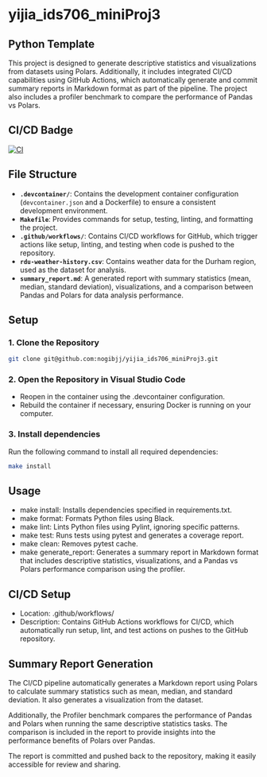 # yijia_ids706_miniProj3

## Python Template

This project is designed to generate descriptive statistics and visualizations from datasets using Polars. Additionally, it includes integrated CI/CD capabilities using GitHub Actions, which automatically generate and commit summary reports in Markdown format as part of the pipeline. The project also includes a profiler benchmark to compare the performance of Pandas vs Polars.

## CI/CD Badge
[![CI](https://github.com/nogibjj/yijia_ids706_miniProj3/actions/workflows/hello.yml/badge.svg)](https://github.com/nogibjj/yijia_ids706_miniProj3/actions/workflows/hello.yml)


## File Structure

- **`.devcontainer/`**: Contains the development container configuration (`devcontainer.json` and a Dockerfile) to ensure a consistent development environment.
- **`Makefile`**: Provides commands for setup, testing, linting, and formatting the project.
- **`.github/workflows/`**: Contains CI/CD workflows for GitHub, which trigger actions like setup, linting, and testing when code is pushed to the repository.
- **`rdu-weather-history.csv`**: Contains weather data for the Durham region, used as the dataset for analysis.
- **`summary_report.md`**: A generated report with summary statistics (mean, median, standard deviation), visualizations, and a comparison between Pandas and Polars for data analysis performance.

## Setup

### 1. Clone the Repository

```bash
git clone git@github.com:nogibjj/yijia_ids706_miniProj3.git
```

### 2. Open the Repository in Visual Studio Code

- Reopen in the container using the .devcontainer configuration.
- Rebuild the container if necessary, ensuring Docker is running on your computer.

### 3. Install dependencies
Run the following command to install all required dependencies:

```bash
make install
```

## Usage
- make install: Installs dependencies specified in requirements.txt.
- make format: Formats Python files using Black.
- make lint: Lints Python files using Pylint, ignoring specific patterns.
- make test: Runs tests using pytest and generates a coverage report.
- make clean: Removes pytest cache.
- make generate_report: Generates a summary report in Markdown format that includes descriptive statistics, visualizations, and a Pandas vs Polars performance comparison using the profiler.

## CI/CD Setup
- Location: .github/workflows/
- Description: Contains GitHub Actions workflows for CI/CD, which automatically run setup, lint, and test actions on pushes to the GitHub repository.

## Summary Report Generation
The CI/CD pipeline automatically generates a Markdown report using Polars to calculate summary statistics such as mean, median, and standard deviation. It also generates a visualization from the dataset.

Additionally, the Profiler benchmark compares the performance of Pandas and Polars when running the same descriptive statistics tasks. The comparison is included in the report to provide insights into the performance benefits of Polars over Pandas.

The report is committed and pushed back to the repository, making it easily accessible for review and sharing.